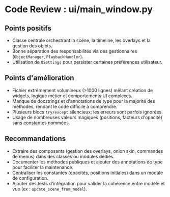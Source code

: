 # Code Review : ui/main_window.py

## Points positifs
- Classe centrale orchestrant la scène, la timeline, les overlays et la gestion des objets.
- Bonne séparation des responsabilités via des gestionnaires (`ObjectManager`, `PlaybackHandler`).
- Utilisation de `QSettings` pour persister certaines préférences utilisateur.

## Points d'amélioration
- Fichier extrêmement volumineux (>1000 lignes) mêlant création de widgets, logique métier et comportements UI complexes.
- Manque de docstrings et d'annotations de type pour la majorité des méthodes, rendant le code difficile à comprendre.
- Plusieurs blocs `try/except` silencieux; les erreurs sont parfois ignorées.
- Usage de nombreuses valeurs magiques (positions, facteurs d'opacité) sans constantes nommées.

## Recommandations
- Extraire des composants (gestion des overlays, onion skin, commandes de menus) dans des classes ou modules dédiés.
- Documenter les méthodes publiques et ajouter des annotations de type pour faciliter la maintenance.
- Centraliser les constantes (opacités, positions initiales) dans un module de configuration.
- Ajouter des tests d'intégration pour valider la cohérence entre modèle et vue (ex : `update_scene_from_model`).

